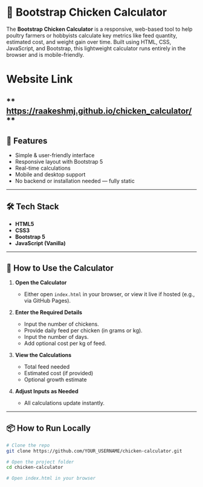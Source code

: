 # 🐔 Bootstrap Chicken Calculator

The **Bootstrap Chicken Calculator** is a responsive, web-based tool to help poultry farmers or hobbyists calculate key metrics like feed quantity, estimated cost, and weight gain over time. Built using HTML, CSS, JavaScript, and Bootstrap, this lightweight calculator runs entirely in the browser and is mobile-friendly.

# Website Link
** https://raakeshmj.github.io/chicken_calculator/ **
---

## 🚀 Features

- Simple & user-friendly interface
- Responsive layout with Bootstrap 5
- Real-time calculations
- Mobile and desktop support
- No backend or installation needed — fully static

---

## 🛠️ Tech Stack

- **HTML5**
- **CSS3**
- **Bootstrap 5**
- **JavaScript (Vanilla)**

---

## 🧠 How to Use the Calculator

1. **Open the Calculator**  
   - Either open `index.html` in your browser, or view it live if hosted (e.g., via GitHub Pages).

2. **Enter the Required Details**  
   - Input the number of chickens.
   - Provide daily feed per chicken (in grams or kg).
   - Input the number of days.
   - Add optional cost per kg of feed.

3. **View the Calculations**  
   - Total feed needed
   - Estimated cost (if provided)
   - Optional growth estimate

4. **Adjust Inputs as Needed**  
   - All calculations update instantly.

---

## 📦 How to Run Locally

```bash
# Clone the repo
git clone https://github.com/YOUR_USERNAME/chicken-calculator.git

# Open the project folder
cd chicken-calculator

# Open index.html in your browser
